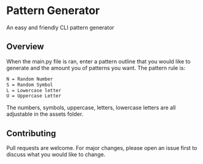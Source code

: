 # Pattern Generator

An easy and friendly CLI pattern generator

## Overview

When the main.py file is ran, enter a pattern outline that you would like to generate and the amount you of patterns you want. The pattern rule is: 

```bash
N = Random Number
S = Random Symbol
L = Lowercase letter
U = Uppercase Letter
```

The numbers, symbols, uppercase, letters, lowercase letters are all adjustable in the assets folder.

## Contributing
Pull requests are welcome. For major changes, please open an issue first to discuss what you would like to change.


